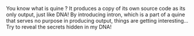 You know what is quine ? It produces a copy of its own source code as its only output, just like DNA!
By introducing intron, which is a part of a quine that serves no purpose in producing output, things are getting interesting... 
Try to reveal the secrets hidden in my DNA!
